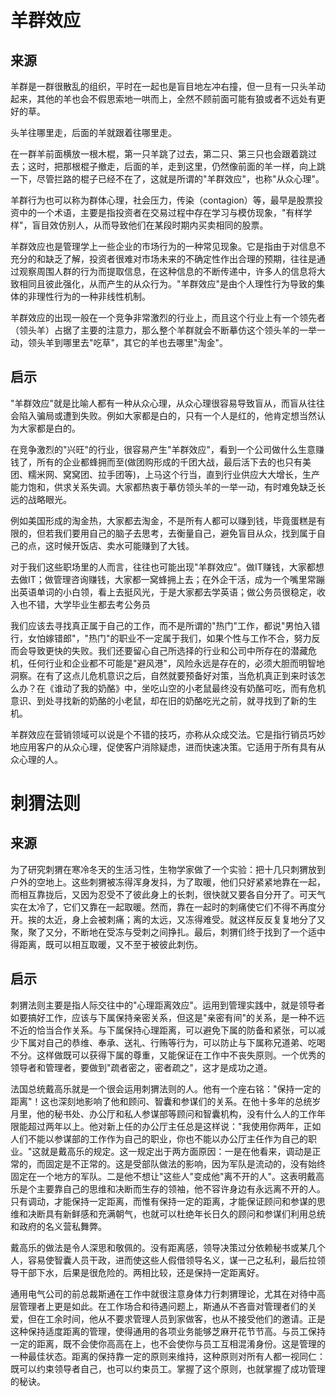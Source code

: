 # 羊群效应

## 来源

羊群是一群很散乱的组织，平时在一起也是盲目地左冲右撞，但一旦有一只头羊动起来，其他的羊也会不假思索地一哄而上，全然不顾前面可能有狼或者不远处有更好的草。

头羊往哪里走，后面的羊就跟着往哪里走。

在一群羊前面横放一根木棍，第一只羊跳了过去，第二只、第三只也会跟着跳过去；这时，把那根棍子撤走，后面的羊，走到这里，仍然像前面的羊一样，向上跳一下，尽管拦路的棍子已经不在了，这就是所谓的"羊群效应"，也称"从众心理"。

羊群行为也可以称为群体心理，社会压力，传染（contagion）等，最早是股票投资中的一个术语，主要是指投资者在交易过程中存在学习与模仿现象，"有样学样"，盲目效仿别人，从而导致他们在某段时期内买卖相同的股票。

羊群效应也是管理学上一些企业的市场行为的一种常见现象。它是指由于对信息不充分的和缺乏了解，投资者很难对市场未来的不确定性作出合理的预期，往往是通过观察周围人群的行为而提取信息，在这种信息的不断传递中，许多人的信息将大致相同且彼此强化，从而产生的从众行为。"羊群效应"是由个人理性行为导致的集体的非理性行为的一种非线性机制。

羊群效应的出现一般在一个竞争非常激烈的行业上，而且这个行业上有一个领先者（领头羊）占据了主要的注意力，那么整个羊群就会不断摹仿这个领头羊的一举一动，领头羊到哪里去"吃草"，其它的羊也去哪里"淘金"。



## 启示

"羊群效应"就是比喻人都有一种从众心理，从众心理很容易导致盲从，而盲从往往会陷入骗局或遭到失败。例如大家都是白的，只有一个人是红的，他肯定想当然认为大家都是白的。　

在竞争激烈的"兴旺"的行业，很容易产生"羊群效应"，看到一个公司做什么生意赚钱了，所有的企业都蜂拥而至(做团购形成的千团大战，最后活下去的也只有美团、糯米网、窝窝团、拉手团等)，上马这个行当，直到行业供应大大增长，生产能力饱和，供求关系失调。大家都热衷于摹仿领头羊的一举一动，有时难免缺乏长远的战略眼光。

例如美国形成的淘金热，大家都去淘金，不是所有人都可以赚到钱，毕竟蛋糕是有限的，但若我们要用自己的脑子去思考，去衡量自己，避免盲目从众，找到属于自己的点，这时候开饭店、卖水可能赚到了大钱。

对于我们这些职场里的人而言，往往也可能出现"羊群效应"。做IT赚钱，大家都想去做IT；做管理咨询赚钱，大家都一窝蜂拥上去；在外企干活，成为一个嘴里常蹦出英语单词的小白领，看上去挺风光，于是大家都去学英语；做公务员很稳定，收入也不错，大学毕业生都去考公务员

我们应该去寻找真正属于自己的工作，而不是所谓的"热门"工作，都说"男怕入错行，女怕嫁错郎"，"热门"的职业不一定属于我们，如果个性与工作不合，努力反而会导致更快的失败。我们还要留心自己所选择的行业和公司中所存在的潜藏危机，任何行业和企业都不可能是"避风港"，风险永远是存在的，必须大胆而明智地洞察。在有了这点儿危机意识之后，自然就要预备好对策，当危机真正到来时该怎么办？在《谁动了我的奶酪》中，坐吃山空的小老鼠最终没有奶酪可吃，而有危机意识、到处寻找新的奶酪的小老鼠，却在旧的奶酪吃光之前，就寻找到了新的生机。

羊群效应在营销领域可以说是个不错的技巧，亦称从众成交法。它是指行销员巧妙地应用客户的从众心理，促使客户消除疑虑，进而快速决策。它适用于所有具有从众心理的人。



# 刺猬法则

## 来源

为了研究刺猬在寒冷冬天的生活习性，生物学家做了一个实验：把十几只刺猬放到户外的空地上。这些刺猬被冻得浑身发抖，为了取暖，他们只好紧紧地靠在一起，而相互靠拢后，又因为忍受不了彼此身上的长刺，很快就又要各自分开了。可天气实在太冷了，它们又靠在一起取暖。然而，靠在一起时的刺痛使它们不得不再度分开。挨的太近，身上会被刺痛；离的太远，又冻得难受。就这样反反复复地分了又聚，聚了又分，不断地在受冻与受刺之间挣扎。最后，刺猬们终于找到了一个适中得距离，既可以相互取暖，又不至于被彼此刺伤。　



## 启示

刺猬法则主要是指人际交往中的"心理距离效应"。运用到管理实践中，就是领导者如要搞好工作，应该与下属保持亲密关系，但这是"亲密有间"的关系，是一种不远不近的恰当合作关系。与下属保持心理距离，可以避免下属的防备和紧张，可以减少下属对自己的恭维、奉承、送礼、行贿等行为，可以防止与下属称兄道弟、吃喝不分。这样做既可以获得下属的尊重，又能保证在工作中不丧失原则。一个优秀的领导者和管理者，要做到"疏者密之，密者疏之"，这才是成功之道。

法国总统戴高乐就是一个很会运用刺猬法则的人。他有一个座右铭："保持一定的距离"！这也深刻地影响了他和顾问、智囊和参谋们的关系。在他十多年的总统岁月里，他的秘书处、办公厅和私人参谋部等顾问和智囊机构，没有什么人的工作年限能超过两年以上。他对新上任的办公厅主任总是这样说："我使用你两年，正如人们不能以参谋部的工作作为自己的职业，你也不能以办公厅主任作为自己的职业。"这就是戴高乐的规定。这一规定出于两方面原因：一是在他看来，调动是正常的，而固定是不正常的。这是受部队做法的影响，因为军队是流动的，没有始终固定在一个地方的军队。二是他不想让"这些人"变成他"离不开的人"。这表明戴高乐是个主要靠自己的思维和决断而生存的领袖，他不容许身边有永远离不开的人。只有调动，才能保持一定距离，而惟有保持一定的距离，才能保证顾问和参谋的思维和决断具有新鲜感和充满朝气，也就可以杜绝年长日久的顾问和参谋们利用总统和政府的名义营私舞弊。

戴高乐的做法是令人深思和敬佩的。没有距离感，领导决策过分依赖秘书或某几个人，容易使智囊人员干政，进而使这些人假借领导名义，谋一己之私利，最后拉领导干部下水，后果是很危险的。两相比较，还是保持一定距离好。

通用电气公司的前总裁斯通在工作中就很注意身体力行刺猬理论，尤其在对待中高层管理者上更是如此。在工作场合和待遇问题上，斯通从不吝啬对管理者们的关爱，但在工余时间，他从不要求管理人员到家做客，也从不接受他们的邀请。正是这种保持适度距离的管理，使得通用的各项业务能够芝麻开花节节高。与员工保持一定的距离，既不会使你高高在上，也不会使你与员工互相混淆身份。这是管理的一种最佳状态。距离的保持靠一定的原则来维持，这种原则对所有人都一视同仁：既可以约束领导者自己，也可以约束员工。掌握了这个原则，也就掌握了成功管理的秘诀。
